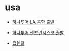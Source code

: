 # usa
* [하나투어 LA 공항 출발](https://usahanatour.com/tour-detail/lax-airport-grand-byce-zion-canyon-las-vegas-seven-nights-eight-days?gclid=Cj0KCQiA9dDwBRC9ARIsABbedBODD1F_PlnZJk_oii1aOUT8z45wQnIgc4IB4qgr0o900syn-ae9p0oaAsvXEALw_wcB)
* [하나투어 샌프란시스코 출발](https://usahanatour.com/tour-detail/sfo-la-grand-byce-zion-canyon-las-vegas-six-nights-seven-days)


* [집렌탈](https://www.forrentuniversity.com/University-of-Nebraska-Lincoln-Lincoln-Campus?bounds=40.86104283004419,40.75358869956158,-96.5904806833047,-96.78648310706798)
